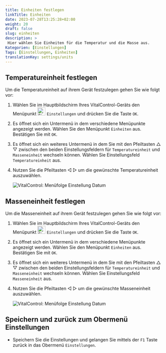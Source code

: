 ```yaml
---
title: Einheiten festlegen
linkTitle: Einheiten
date: 2023-07-28T13:25:28+02:00
weight: 20
draft: false
slug: einheiten
description: >
 Hier wählen Sie Einheiten für die Temperatur und die Masse aus.
Kategorien: [Einstellungen]
Tags: [Einstellungen, Einheiten]
translationKey: settings/units
---
```

## Temperatureinheit festlegen

Um die Temperatureinheit auf ihrem Gerät festzulegen gehen Sie wie folgt vor:

1. Wählen Sie im Hauptbildschirm Ihres VitalControl-Geräts den Menüpunkt <img src="/icons/gear.svg" width="25" align="bottom" alt="Einstellungen" /> `Einstellungen` und drücken Sie die Taste `OK`.

2. Es öffnet sich ein Untermenü in dem verschiedene Menüpunkte angezeigt werden. Wählen Sie den Menüpunkt `Einheiten` aus. Bestätigen Sie mit `OK`.

3. Es öffnet sich ein weiteres Untermenü in dem Sie mit den Pfeiltasten △ ▽ zwischen den beiden Einstellungsfeldern für `Temperatureinheit` und `Masseneinheit` wechseln können. Wählen Sie Einstellungsfeld `Temperatureinheit` aus.

4. Nutzen Sie die Pfeiltasten ◁ ▷ um die gewünschte Temperatureinheit auszuwählen.

    ![VitalControl: Menüfolge Einstellung Datum](../bilder/temperature.png "Datum einstellen")

## Masseneinheit festlegen

Um die Masseneinheit auf ihrem Gerät festzulegen gehen Sie wie folgt vor:

1. Wählen Sie im Hauptbildschirm Ihres VitalControl-Geräts den Menüpunkt <img src="/icons/gear.svg" width="25" align="bottom" alt="Einstellungen" /> `Einstellungen` und drücken Sie die Taste `OK`.

2. Es öffnet sich ein Untermenü in dem verschiedene Menüpunkte angezeigt werden. Wählen Sie den Menüpunkt `Einheiten` aus. Bestätigen Sie mit `OK`.

3. Es öffnet sich ein weiteres Untermenü in dem Sie mit den Pfeiltasten △ ▽ zwischen den beiden Einstellungsfeldern für `Temperatureinheit` und `Masseneinheit` wechseln können. Wählen Sie Einstellungsfeld `Masseneinheit` aus.

4. Nutzen Sie die Pfeiltasten ◁ ▷ um die gewünschte Masseneinheit auszuwählen.

    ![VitalControl: Menüfolge Einstellung Datum](../bilder/degree.png "Datum einstellen")

## Speichern und zurück zum Obermenü Einstellungen

- Speichern Sie die Einstellungen und gelangen Sie mittels der `F1` Taste zurück in das Obermenü `Einstellungen`.
